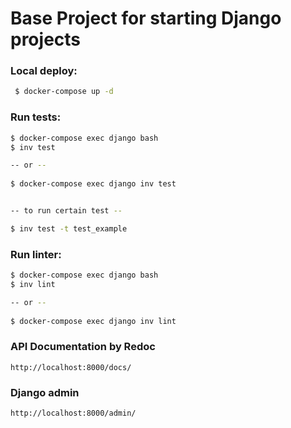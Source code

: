 # Base Project for starting Django projects

### Local deploy:

```bash
 $ docker-compose up -d
 ```

### Run tests:

```bash
$ docker-compose exec django bash
$ inv test

-- or --
 
$ docker-compose exec django inv test


-- to run certain test --

$ inv test -t test_example
```

### Run linter:

```bash
$ docker-compose exec django bash
$ inv lint

-- or --
 
$ docker-compose exec django inv lint
```

### API Documentation by Redoc

```
http://localhost:8000/docs/
```

### Django admin

```
http://localhost:8000/admin/
```
